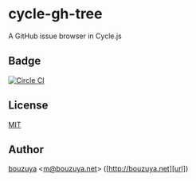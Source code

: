 # cycle-gh-tree

A GitHub issue browser in Cycle.js

## Badge

[![Circle CI][circleci-img]][circleci-url]

## License

[MIT](LICENSE)

## Author

[bouzuya][user] &lt;[m@bouzuya.net][email]&gt; ([http://bouzuya.net][url])

[user]: https://github.com/bouzuya
[email]: mailto:m@bouzuya.net
[url]: http://bouzuya.net
[circleci-img]: https://circleci.com/gh/bouzuya/cycle-gh-tree.svg?style=svg
[circleci-url]: https://circleci.com/gh/bouzuya/cycle-gh-tree
